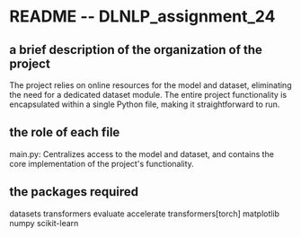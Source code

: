 # README -- DLNLP_assignment_24

## a brief description of the organization of the project
The project relies on online resources for the model and dataset, eliminating the need for a dedicated dataset module. The entire project functionality is encapsulated within a single Python file, making it straightforward to run.

## the role of each file
main.py: Centralizes access to the model and dataset, and contains the core implementation of the project's functionality.

## the packages required
datasets
transformers
evaluate
accelerate
transformers[torch]
matplotlib
numpy
scikit-learn
